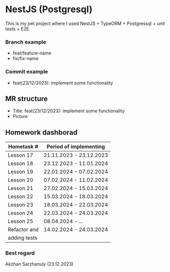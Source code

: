# NestJS (Postgresql)
This is my pet project where I used NestJS + TypeORM + Postgressql + unit tests + E2E

### Branch example 
* feat/feature-name 
* fix/fix-name

### Commit example 
* feat(23/12/2023): implement some functionality

## MR structure
* Title: feat(23/12/2023): implement some functionality
* Picture

## Homework dashborad
| Hometask #      | Period of implementing                |
|-----------------|---------------------------------------|
| Lesson 17       | 21.11.2023 - 23.12.2023               |
| Lesson 18       | 23.12.2023 - 11.01.2024               |
| Lesson 19       | 22.01.2024 - 07.02.2024               |
| Lesson 20       | 07.02.2024 - 11.02.2024               |
| Lesson 21       | 27.02.2024 - 15.03.2024               |
| Lesson 22       | 15.03.2024 - 18.03.2024               |
| Lesson 23       | 18.03.2024 - 22.03.2024               |
| Lesson 24       | 22.03.2024 - 24.03.2024               |
| Lesson 25       | 08.04.2024 - ...                      |
| Refactor and    | 14.02.2024 - 24.03.2024               |
| adding tests    |                                       |     


### Best regard 
Akzhan Sarzhanuly (23.12.2023)
